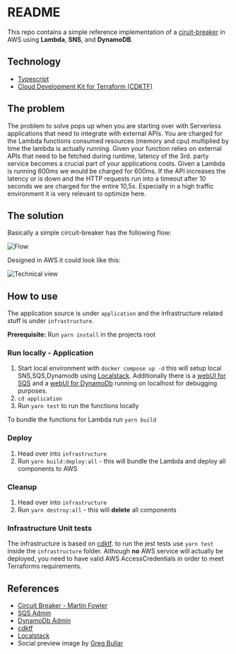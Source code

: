 # README #

This repo contains a simple reference implementation of a [ciruit-breaker](https://martinfowler.com/bliki/CircuitBreaker.html) in AWS using **Lambda**, **SNS**, and **DynamoDB**.

## Technology

* [Typescript](https://www.typescriptlang.org/)
* [Cloud Development Kit for Terraform (CDKTF)](https://www.terraform.io/cdktf)

## The problem
The problem to solve pops up when you are starting over with Serverless applications that need to integrate with external APIs. 
You are charged for the Lambda functions consumed resources (memory and cpu) multiplied by time the lambda is actually running.
Given your function relies on external APIs that need to be fetched during runtime, latency of the 3rd. party service becomes a crucial part of your 
applications costs.
Given a Lambda is running 600ms we would be charged for 600ms. If the API increases the latency or is down and the HTTP requests 
run into a timeout after 10 seconds we are charged for the entire 10,5s. Especially in a high traffic environment it 
is very relevant to optimize here.

## The solution

Basically a simple circuit-breaker has the following flow:

![Flow](http://www.plantuml.com/plantuml/proxy?cache=no&src=https://raw.githubusercontent.com/PacoVK/circuit-breaker-cdktf/main/docs/flow.iuml)

Designed in AWS it could look like this:

![Technical view](http://www.plantuml.com/plantuml/proxy?cache=no&src=https://raw.githubusercontent.com/PacoVK/circuit-breaker-cdktf/main/docs/technical_view.iuml)

## How to use

The application source is under `application` and the infrastructure related stuff is under `infrastructure`.

**Prerequisite:** Run `yarn install` in the projects root

### Run locally - Application

1. Start local environment with `docker compose up -d` this will setup local SNS,SQS,Dynamodb using [Localstack](https://localstack.cloud/).
Additionally there is a [webUI for SQS](http://localhost:3999) and a [webUI for DynamoDb](http://localhost:8001) running on localhost for debugging purposes.
2. `cd application`
3. Run `yarn test` to run the functions locally

To bundle the functions for Lambda run `yarn build` 

### Deploy

1. Head over into `infrastructure` 
2. Run `yarn build:deploy:all` - this will bundle the Lambda and deploy all components to AWS

### Cleanup

1. Head over into `infrastructure`
2. Run `yarn destroy:all` - this will **delete** all components 

### Infrastructure Unit tests

The infrastructure is based on [cdktf](https://www.terraform.io/cdktf). 
to run the jest tests use `yarn test` inside the `infrastructure` folder. Although **no** AWS service will actually be deployed,
you need to have valid AWS AccessCredentials in order to meet Terraforms requirements. 

## References

* [Circuit Breaker - Martin Fowler](https://martinfowler.com/bliki/CircuitBreaker.html)
* [SQS Admin](https://github.com/PacoVK/sqs-admin)
* [DynamoDb Admin](https://github.com/aaronshaf/dynamodb-admin)
* [cdktf](https://www.terraform.io/cdktf)
* [Localstack](https://localstack.cloud/)
* Social preview image by [Greg Bullar](https://unsplash.com/photos/Xlz-BS1BP_Q)
